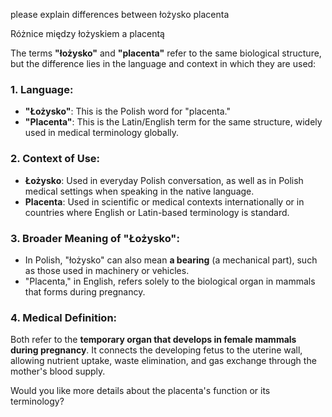 please explain differences between łożysko placenta

Różnice między łożyskiem a placentą

The terms **"łożysko"** and **"placenta"** refer to the same biological structure, but the difference lies in the language and context in which they are used:

### 1. **Language**:
   - **"Łożysko"**: This is the Polish word for "placenta."
   - **"Placenta"**: This is the Latin/English term for the same structure, widely used in medical terminology globally.

### 2. **Context of Use**:
   - **Łożysko**: Used in everyday Polish conversation, as well as in Polish medical settings when speaking in the native language.
   - **Placenta**: Used in scientific or medical contexts internationally or in countries where English or Latin-based terminology is standard.

### 3. **Broader Meaning of "Łożysko"**:
   - In Polish, "łożysko" can also mean **a bearing** (a mechanical part), such as those used in machinery or vehicles. 
   - "Placenta," in English, refers solely to the biological organ in mammals that forms during pregnancy.

### 4. **Medical Definition**:
   Both refer to the **temporary organ that develops in female mammals during pregnancy**. It connects the developing fetus to the uterine wall, allowing nutrient uptake, waste elimination, and gas exchange through the mother's blood supply.

Would you like more details about the placenta's function or its terminology?
